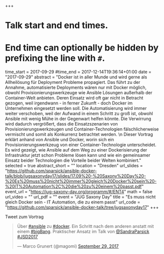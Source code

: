+++
# Talk start and end times.
# End time can optionally be hidden by prefixing the line with `#`.
time_start = 2017-09-29
#time_end = 2017-12-14T19:36:14+01:00
date = "2017-09-29"
abstract = "Docker ist in aller Munde und wird gerne als Allheilösung für Deployment Probleme propagiert. Das führt zu der Annahme, automatisierte Deployments wären nur mit Docker möglich, obwohl Provisionierungswerkzeuge wie Ansible Lösungen außerhalb der Container-Welt anbieten. Deren Einsatz wird oft gar nicht in Betracht gezogen, weil irgendwann - in ferner Zukunft - doch Docker im Unternehmen eingesetzt werden soll. Die Automatisierung wird immer weiter verschoben, weil der Aufwand in einem Schritt zu groß ist, obwohl Ansible mit wenig Mühe in der Gegenwart helfen könnte. Die Verwirrung wird dadurch vergrößert, dass die Einsatzszenarien von Provisionierungswerkzeugen und Container-Technologien fälschlicherweise vermischt und somit als Konkurrenz betrachtet werden. \n Dieser Vortrag erklärt anhand von Ansible und Docker, worin sich ein Provisionierungswerkzeug von einer Container-Technologie unterscheidet. Es wird gezeigt, wie Ansible auf dem Weg zu einer Dockerisierung der Infrastruktur jetzt schon Probleme lösen kann und wie ein gemeinsamer Einsatz beider Technologien die Vorteile beider Welten kombiniert."
selected = true
abstract_short = ""
location = "Dresden"
url_slides = "https://github.com/sparsick/ansible-docker-talk/blob/jugsaxonyday17/slides/17.09%20-%20Saxony%20Day%20-%20Es%20muss%20nicht%20immer%20gleich%20Docker%20sein%20-%20IT%20Automation%2C%20die%20zu%20einem%20passt.pdf"
event_url = "https://jug-saxony-day.org/programm/#/ENT4"
math = false
url_video = ""
url_pdf = ""
event = "JUG Saxony Day"
title = "Es muss nicht gleich Docker sein - IT Automation, die zu einem passt"
url_code = "https://github.com/sparsick/ansible-docker-talk/tree/jugsaxonyday17"
+++

Tweet zum Vortrag

<blockquote class="twitter-tweet" data-partner="tweetdeck"><p lang="de" dir="ltr">Über <a href="https://twitter.com/hashtag/ansible?src=hash&amp;ref_src=twsrc%5Etfw">#ansible</a> zu <a href="https://twitter.com/hashtag/docker?src=hash&amp;ref_src=twsrc%5Etfw">#docker</a>. Ein Schritt nach dem anderen anstatt mit einem <a href="https://twitter.com/hashtag/bigBang?src=hash&amp;ref_src=twsrc%5Etfw">#bigBang</a>. Praktischer Ansatz im Talk von <a href="https://twitter.com/SandraParsick?ref_src=twsrc%5Etfw">@SandraParsick</a> <a href="https://twitter.com/hashtag/JSD2017?src=hash&amp;ref_src=twsrc%5Etfw">#JSD2017</a></p>&mdash; Marco Grunert (@magomi) <a href="https://twitter.com/magomi/status/913758634173243392?ref_src=twsrc%5Etfw">September 29, 2017</a></blockquote>
<script async src="//platform.twitter.com/widgets.js" charset="utf-8"></script>
